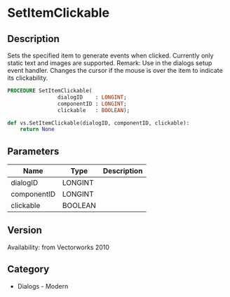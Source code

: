 # SetItemClickable

## Description
Sets the specified item to generate events when clicked.  Currently only static text and images are supported.
Remark: Use in the dialogs setup event handler. Changes the cursor if the mouse is over the item to indicate its clickability.

```pascal
PROCEDURE SetItemClickable(
				dialogID    : LONGINT;
				componentID : LONGINT;
				clickable   : BOOLEAN);
```

```python
def vs.SetItemClickable(dialogID, componentID, clickable):
    return None
```

## Parameters
|Name|Type|Description|
|---|---|---|
|dialogID|LONGINT|   |
|componentID|LONGINT|   |
|clickable|BOOLEAN|   |

## Version
Availability: from Vectorworks 2010

## Category
* Dialogs - Modern


